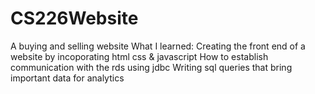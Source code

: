 # CS226Website
A buying and selling website 
What I learned:
  Creating the front end of a website by incoporating html css & javascript
  How to establish communication with the rds using jdbc
  Writing sql queries that bring important data for analytics
